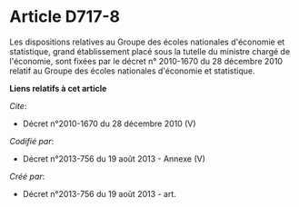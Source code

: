 # Article D717-8

Les dispositions relatives au Groupe des écoles nationales d'économie et statistique, grand établissement placé sous la
tutelle du ministre chargé de l'économie, sont fixées par le décret n° 2010-1670 du 28 décembre 2010 relatif au Groupe des
écoles nationales d'économie et statistique.

**Liens relatifs à cet article**

_Cite_:

  - Décret n°2010-1670 du 28 décembre 2010 (V)

_Codifié par_:

  - Décret n°2013-756 du 19 août 2013 -  Annexe (V)

_Créé par_:

  - Décret n°2013-756 du 19 août 2013 - art.
